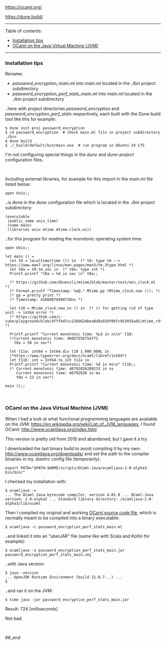 https://ocaml.org/

https://dune.build/

---

Table of contents:

- [Installation tips](#installation-tips)
- [OCaml on the Java Virtual Machine (JVM)](#ocaml-on-the-java-virtual-machine-jvm)

---

### Installation tips

Rename:

- _password_encryption_main.ml_ into _main.ml_ located in the _./bin_ project subdirectory
- _password_encryption_perf_stats_main.ml_ into _main.ml_ located in the _./bin_ project subdirectory

..here with project directories _password_encryption_ and _password_encryption_perf_stats_ respectively, each built with the Dune build tool like this for example:

```
$ dune init proj password_encryption
$ cd password_encryption  # check main.ml file in project subdirectory ./bin
$ dune build
$ ./_build/default/bin/main.exe  # run program in Ubuntu 24 LTS
```
I'm not configuring special things in the _dune_ and _dune-project_ configuration files.

<br/>

Including external libraries, for example for this import in the _main.ml_ file listed below:

```
open Unix;;
```

..is done in the _dune_ configuration file which is located in the _./bin_ project subdirectory:

```
(executable
 (public_name unix_time)
 (name main)
 (libraries unix mtime mtime.clock.os))
```

..for this program for reading the monotonic operating system time:

```
open Unix;;

let main () =
  let t0 = localtime(time ()) in  (* t0: type tm --> https://www.man7.org/linux/man-pages/man3/tm.3type.html *)
  let t0a = t0.tm_sec in  (* t0a: type int *)
  Printf.printf "t0a = %d in sec \n" t0a;;
  
  (* https://github.com/dbuenzli/mtime/blob/master/test/min_clock.ml *)
  (* Format.printf "Timestamp: %a@." Mtime.pp (Mtime_clock.now ()); *)
  (* pp = pretty print *)
  (* Timestamp: 41060878490720ns *)
  
  let t10 = Mtime_clock.now_ns () in  (* () for getting rid of type unit -> int64 error *)
  (* https://github.com/c-cube/playground/blob/4fffb47cc226b624bea8d8a55df06fc453935ad5/mtime_rdtsc_bench/main.ml#L7 *)
  
  Printf.printf "Current monotonic time: %Ld in ns\n" t10;
  (*Current monotonic time: 46057558754772
    t0a = 58 in sec*)
    
  let t11a: int64 = Int64.div t10 1_000_000L in
  (*https://www.typeerror.org/docs/ocaml/libref/int64*)
  let t11b: int = Int64.to_int t11a in
  Printf.printf "Current monotonic time: %d in ms\n" t11b;;
  (* Current monotonic time: 46792836209233 in ns
     Current monotonic time: 46792836 in ms
     t0a = 13 in sec*)

main ();;
```

<br/>

### OCaml on the Java Virtual Machine (JVM)

When I had a look at what functional programming languages are available on the JVM: https://en.wikipedia.org/wiki/List_of_JVM_languages, I found OCaml: http://www.ocamljava.org/index.html

This version is pretty old from 2015 and abandoned, but I gave it a try.

I downloaded the last binary build to avoid compiling it by my own: http://www.ocamljava.org/downloads/ and set the path to the compiler binaries in my
_.bashrc_ config file (temporarily):

```
export PATH="$PATH:$HOME/scripts/OCaml-Java/ocamljava-2.0-alpha3-bin/bin/"
```

I checked my installation with:

```
$ ocamljava -v
... The OCaml Java-bytecode compiler, version 4.01.0 ... OCaml-Java version: 2.0-alpha3 ... Standard library directory: /ocamljava-2.0-alpha3/lib/ocaml
```

Then I compiled my original and working [OCaml source code file](https://github.com/practicalcomputerscience/MicrobenchmarkGPHLlanguages/blob/main/03%20-%20source%20code/02%20-%20functional%20languages/OCaml/password_encryption_perf_stats_main.ml), which is normally meant to be compiled into a binary executable:

```
$ ocamljava -c password_encryption_perf_stats_main.ml
```

..and linked it into an "uberJAR" file (same like with Scala and Kotlin for example):

```
$ ocamljava -o password_encryption_perf_stats_main.jar password_encryption_perf_stats_main.cmj
```

..with Java version:

```
$ java -version
... OpenJDK Runtime Environment (build 21.0.7...) ...
$
```

..and ran it on the JVM:

```
$ time java -jar password_encryption_perf_stats_main.jar
```

Result: 724 [milliseconds] 

Not bad.

<br/>

##_end
